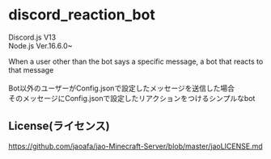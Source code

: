 # discord_reaction_bot
Discord.js V13
<br>
Node.js Ver.16.6.0~
<br>

When a user other than the bot says a specific message, a bot that reacts to that message
<br>
<br>
Bot以外のユーザーがConfig.jsonで設定したメッセージを送信した場合
<br>
そのメッセージにConfig.jsonで設定したリアクションをつけるシンプルなbot
<br>
## License(ライセンス)
https://github.com/jaoafa/jao-Minecraft-Server/blob/master/jaoLICENSE.md
